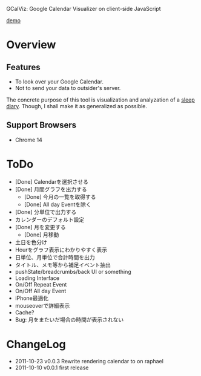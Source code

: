 GCalViz: Google Calendar Visualizer on client-side JavaScript

[demo](http://akkunchoi.info/gcalviz/)

Overview
================

Features
----------------
- To look over your Google Calendar.
- Not to send your data to outsider's server.

The concrete purpose of this tool is visualization and analyzation of 
a [sleep diary](http://en.wikipedia.org/wiki/Sleep_diary). Though, I shall make 
it as generalized as possible.

Support Browsers
----------------

- Chrome 14


ToDo
================

- [Done] Calendarを選択させる
- [Done] 月間グラフを出力する
  - [Done] 今月の一覧を取得する
  - [Done] All day Eventを除く
- [Done] 分単位で出力する
- カレンダーのデフォルト設定
- [Done] 月を変更する
  - [Done] 月移動
- 土日を色分け
- Hourをグラフ表示にわかりやすく表示
- 日単位、月単位で合計時間を出力
- タイトル、メモ等から補足イベント抽出
- pushState/breadcrumbs/back UI or something
- Loading Interface
- On/Off Repeat Event
- On/Off All day Event
- iPhone最適化
- mouseoverで詳細表示
- Cache?
- Bug: 月をまたいだ場合の時間が表示されない

ChangeLog
================

- 2011-10-23 v0.0.3 Rewrite rendering calendar to on raphael
- 2011-10-10 v0.0.1 first release


